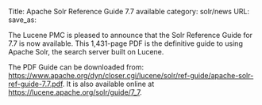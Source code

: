 Title: Apache Solr Reference Guide 7.7 available
category: solr/news
URL: 
save_as: 

The Lucene PMC is pleased to announce that the Solr Reference Guide for 7.7 is now available.  This 1,431-page PDF is the definitive guide to using Apache Solr, the search server built on Lucene.

The PDF Guide can be downloaded from: <https://www.apache.org/dyn/closer.cgi/lucene/solr/ref-guide/apache-solr-ref-guide-7.7.pdf>.  It is also available online at <https://lucene.apache.org/solr/guide/7_7>.

